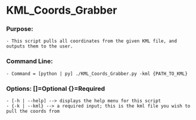 # KML_Coords_Grabber
  
  ### Purpose: 
  
    - This script pulls all coordinates from the given KML file, and outputs them to the user. 

  ### Command Line:
  
    - Command = [python | py] ./KML_Coords_Grabber.py -kml {PATH_TO_KML}

  ### Options: []=Optional {}=Required
  
    - [-h | --help] --> displays the help menu for this script
    - {-k | --kml} --> a required input; this is the kml file you wish to pull the coords from

  

